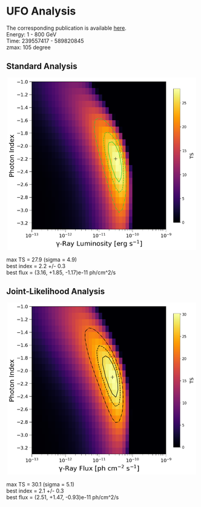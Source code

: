 # UFO Analysis

The corresponding publication is available [here](https://iopscience.iop.org/article/10.3847/1538-4357/ac1bb2). <br />
Energy: 1 - 800 GeV <br />
Time: 239557417 - 589820845 <br />
zmax: 105 degree <br />

## Standard Analysis

<p align="center">
<img width="500"  src="summed_array_ufo_SA.png">
</p>

max TS = 27.9 (sigma = 4.9) <br />
best index = 2.2 +/- 0.3 <br />
best flux = (3.16, +1.85, -1.17)e-11 ph/cm^2/s <br />

## Joint-Likelihood Analysis

<p align="center">
<img width="500"  src="summed_array_ufo_JLA.png">
</p>

max TS = 30.1 (sigma = 5.1) <br />
best index = 2.1 +/- 0.3 <br />
best flux = (2.51, +1.47, -0.93)e-11 ph/cm^2/s <br />
